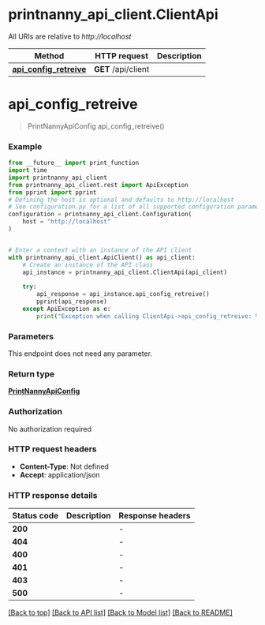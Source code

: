 # printnanny_api_client.ClientApi

All URIs are relative to *http://localhost*

Method | HTTP request | Description
------------- | ------------- | -------------
[**api_config_retreive**](ClientApi.md#api_config_retreive) | **GET** /api/client | 


# **api_config_retreive**
> PrintNannyApiConfig api_config_retreive()



### Example

```python
from __future__ import print_function
import time
import printnanny_api_client
from printnanny_api_client.rest import ApiException
from pprint import pprint
# Defining the host is optional and defaults to http://localhost
# See configuration.py for a list of all supported configuration parameters.
configuration = printnanny_api_client.Configuration(
    host = "http://localhost"
)


# Enter a context with an instance of the API client
with printnanny_api_client.ApiClient() as api_client:
    # Create an instance of the API class
    api_instance = printnanny_api_client.ClientApi(api_client)
    
    try:
        api_response = api_instance.api_config_retreive()
        pprint(api_response)
    except ApiException as e:
        print("Exception when calling ClientApi->api_config_retreive: %s\n" % e)
```

### Parameters
This endpoint does not need any parameter.

### Return type

[**PrintNannyApiConfig**](PrintNannyApiConfig.md)

### Authorization

No authorization required

### HTTP request headers

 - **Content-Type**: Not defined
 - **Accept**: application/json

### HTTP response details
| Status code | Description | Response headers |
|-------------|-------------|------------------|
**200** |  |  -  |
**404** |  |  -  |
**400** |  |  -  |
**401** |  |  -  |
**403** |  |  -  |
**500** |  |  -  |

[[Back to top]](#) [[Back to API list]](../README.md#documentation-for-api-endpoints) [[Back to Model list]](../README.md#documentation-for-models) [[Back to README]](../README.md)

